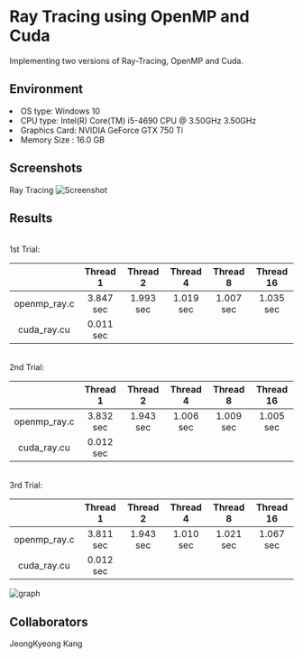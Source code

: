 # Ray Tracing using OpenMP and Cuda
 Implementing two versions of Ray-Tracing, OpenMP and Cuda. 
 
 
 ## Environment
 <li>OS type: Windows 10</li>
 <li>CPU type: Intel(R) Core(TM) i5-4690 CPU @ 3.50GHz 3.50GHz</li>
 <li>Graphics Card: NVIDIA GeForce GTX 750 Ti</li>
 <li>Memory Size : 16.0 GB</li>
 
 ## Screenshots
 Ray Tracing
 ![Screenshot](https://github.com/jeongkyeong/ray-tracing-OpenMP-and-Cuda/blob/master/Screenshot.png)
 
 ## Results
 <br/>
 1st Trial:
 
 |             |Thread 1|Thread 2|Thread 4|Thread 8|Thread 16|
 |:-----------:|:------:|:------:|:------:|:------:|:-------:|
 |openmp_ray.c |3.847 sec|1.993 sec|1.019 sec|1.007 sec|1.035 sec|
 |cuda_ray.cu  |0.011 sec| 

 <br/>
 2nd Trial: 
 
 |             |Thread 1|Thread 2|Thread 4|Thread 8|Thread 16|
 |:-----------:|:------:|:------:|:------:|:------:|:-------:|
 |openmp_ray.c |3.832 sec|1.943 sec|1.006 sec|1.009 sec|1.005 sec|
 |cuda_ray.cu  |0.012 sec|

 <br/>
 3rd Trial: 
 
 |             |Thread 1|Thread 2|Thread 4|Thread 8|Thread 16|
 |:-----------:|:------:|:------:|:------:|:------:|:-------:|
 |openmp_ray.c |3.811 sec|1.943 sec|1.010 sec|1.021 sec|1.067 sec|
 |cuda_ray.cu  |0.012 sec|


 ![graph](https://github.com/jeongkyeong/ray-tracing-OpenMP-and-Cuda/blob/master/graph.png)



 ## Collaborators 
 JeongKyeong Kang
